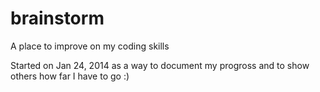 brainstorm
==========

A place to improve on my coding skills

Started on Jan 24, 2014 as a way to document my progross and to show others how far I have to go :)
